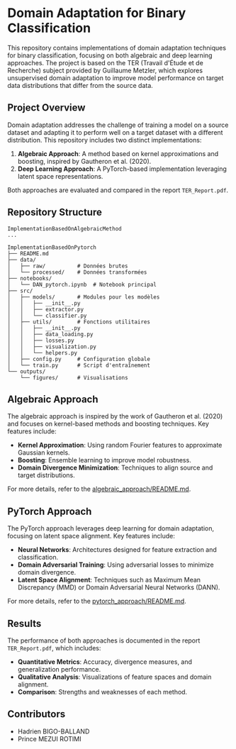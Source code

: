 # Domain Adaptation for Binary Classification

This repository contains implementations of domain adaptation techniques for binary classification, focusing on both algebraic and deep learning approaches. The project is based on the TER (Travail d'Étude et de Recherche) subject provided by Guillaume Metzler, which explores unsupervised domain adaptation to improve model performance on target data distributions that differ from the source data.

## Project Overview

Domain adaptation addresses the challenge of training a model on a source dataset and adapting it to perform well on a target dataset with a different distribution. This repository includes two distinct implementations:

1. **Algebraic Approach**: A method based on kernel approximations and boosting, inspired by Gautheron et al. (2020).
2. **Deep Learning Approach**: A PyTorch-based implementation leveraging latent space representations.

Both approaches are evaluated and compared in the report `TER_Report.pdf`.

## Repository Structure
```
ImplementationBasedOnAlgebraicMethod
...

ImplementationBasedOnPytorch
├── README.md
├── data/
│   ├── raw/          # Données brutes
│   └── processed/    # Données transformées
├── notebooks/
│   └── DAN_pytorch.ipynb  # Notebook principal
├── src/
│   ├── models/       # Modules pour les modèles
│   │   ├── __init__.py
│   │   ├── extractor.py
│   │   └── classifier.py
│   ├── utils/        # Fonctions utilitaires
│   │   ├── __init__.py
│   │   ├── data_loading.py
│   │   ├── losses.py
│   │   ├── visualization.py
│   │   └── helpers.py
│   ├── config.py     # Configuration globale
│   └── train.py      # Script d'entraînement
└── outputs/
    └── figures/      # Visualisations
```



## Algebraic Approach

The algebraic approach is inspired by the work of Gautheron et al. (2020) and focuses on kernel-based methods and boosting techniques. Key features include:

- **Kernel Approximation**: Using random Fourier features to approximate Gaussian kernels.
- **Boosting**: Ensemble learning to improve model robustness.
- **Domain Divergence Minimization**: Techniques to align source and target distributions.

For more details, refer to the [algebraic_approach/README.md](algebraic_approach/README.md).

## PyTorch Approach

The PyTorch approach leverages deep learning for domain adaptation, focusing on latent space alignment. Key features include:

- **Neural Networks**: Architectures designed for feature extraction and classification.
- **Domain Adversarial Training**: Using adversarial losses to minimize domain divergence.
- **Latent Space Alignment**: Techniques such as Maximum Mean Discrepancy (MMD) or Domain Adversarial Neural Networks (DANN).

For more details, refer to the [pytorch_approach/README.md](pytorch_approach/README.md).

## Results

The performance of both approaches is documented in the report `TER_Report.pdf`, which includes:

- **Quantitative Metrics**: Accuracy, divergence measures, and generalization performance.
- **Qualitative Analysis**: Visualizations of feature spaces and domain alignment.
- **Comparison**: Strengths and weaknesses of each method.

## Contributors
- Hadrien BIGO-BALLAND
- Prince MEZUI ROTIMI
